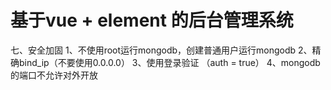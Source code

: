 # 基于vue + element 的后台管理系统

七、安全加固
1、不使用root运行mongodb，创建普通用户运行mongodb
2、精确bind_ip（不要使用0.0.0.0）
3、使用登录验证 （auth = true）
4、mongodb的端口不允许对外开放